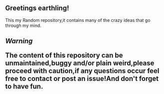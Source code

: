 
<h2> Greetings earthling! </h2>

<p>This my Random repository,it contains many of the crazy ideas that go through my mind.</p>

<h2><em>Warning</em></p>

<p>The content of this repository can be unmaintained,buggy and/or plain weird,please proceed with caution,if any questions occur feel free to contact or post an issue!And don't forget to have fun.</p.

